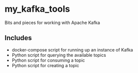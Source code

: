 # my_kafka_tools
Bits and pieces for working with Apache Kafka

## Includes
* docker-compose script for running up an instance of Kafka
* Python script for querying the available topics
* Python script for consuming a topic
* Python script for creating a topic